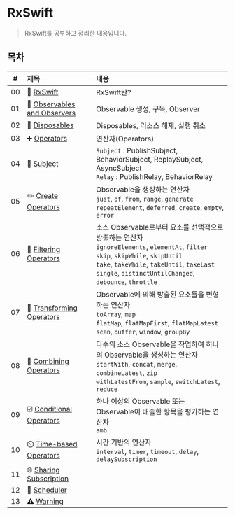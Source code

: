 # RxSwift
> RxSwift를 공부하고 정리한 내용입니다.

## 목차
|#|제목|내용|
|:---:|:---|:---|
|00|👋 [RxSwift](https://github.com/lygon55555/TIL/blob/main/RxSwift/00.%20RxSwift.md)|RxSwift란?|
|01|🔭 [Observables and Observers](https://github.com/lygon55555/TIL/blob/main/RxSwift/01.%20Observables%20and%20Observers.md)|Observable 생성, 구독, Observer|
|02|🧹 [Disposables](https://github.com/lygon55555/til/blob/main/RxSwift/02.%20Disposables.md)|Disposables, 리소스 해제, 실행 취소|
|03|➕ [Operators](https://github.com/lygon55555/til/blob/main/RxSwift/03.%20Operators.md)|연산자(Operators)|
|04|📖 [Subject](https://github.com/lygon55555/til/blob/main/RxSwift/04.%20Subject.md)|`Subject` : PublishSubject, BehaviorSubject, ReplaySubject, AsyncSubject <br/> `Relay` : PublishRelay, BehaviorRelay|
|05|✏️ [Create Operators](https://github.com/lygon55555/til/blob/main/RxSwift/05.%20Create%20Operators.md)|Observable을 생성하는 연산자<br/>`just`, `of`, `from`, `range`, `generate`<br/>`repeatElement`, `deferred`, `create`, `empty`, `error`|
|06|🧫 [Filtering Operators](https://github.com/lygon55555/til/blob/main/RxSwift/06.%20Filtering%20Operators.md)|소스 Observable로부터 요소를 선택적으로 방출하는 연산자<br/>`ignoreElements`, `elementAt`, `filter`<br/>`skip`, `skipWhile`, `skipUntil`<br/>`take`, `takeWhile`, `takeUntil`, `takeLast`<br/>`single`, `distinctUntilChanged`, `debounce`, `throttle`|
|07|💱 [Transforming Operators](https://github.com/lygon55555/til/blob/main/RxSwift/07.%20Transforming%20Operators.md)|Observable에 의해 방출된 요소들을 변형하는 연산자<br/>`toArray`, `map`<br/>`flatMap`, `flatMapFirst`, `flatMapLatest`<br/>`scan`, `buffer`, `window`, `groupBy`|
|08|🎒 [Combining Operators](https://github.com/lygon55555/til/blob/main/RxSwift/08.%20Combining%20Operators.md)|다수의 소스 Observable을 작업하여 하나의 Observable을 생성하는 연산자<br/>`startWith`, `concat`, `merge`, `combineLatest`, `zip`<br/>`withLatestFrom`, `sample`, `switchLatest`, `reduce`|
|09|☑️ [Conditional Operators](https://github.com/lygon55555/til/blob/main/RxSwift/09.%20Conditional%20Operators.md)|하나 이상의 Observable 또는 Observable이 배출한 항목을 평가하는 연산자<br/>`amb`|
|10|⏲️ [Time-based Operators](https://github.com/lygon55555/til/blob/main/RxSwift/10.%20Time-based%20Operators.md)|시간 기반의 연산자<br/>`interval`, `timer`, `timeout`, `delay`, `delaySubscription`|
|11|🌐 [Sharing Subscription](https://github.com/lygon55555/til/blob/main/RxSwift/11.%20Sharing%20Subscription.md)||  
|12|📅 [Scheduler](https://github.com/lygon55555/til/blob/main/RxSwift/12.%20Scheduler.md)||  
|13|⚠️ [Warning](https://github.com/lygon55555/til/blob/main/RxSwift/13.%20Error%20Handling.md)||  